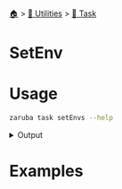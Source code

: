 <!--startTocHeader-->
[🏠](../../README.md) > [🔧 Utilities](../README.md) > [🔨 Task](README.md)
# SetEnv
<!--endTocHeader-->

# Usage

<!--startCode-->
```bash
zaruba task setEnvs --help
```
 
<details>
<summary>Output</summary>
 
```````
Set task env

Usage:
  zaruba task setEnvs <taskName> {<jsonEnvMap> | <envKey> <envValue>} [projectFile] [flags]

Aliases:
  setEnvs, setEnv

Flags:
  -h, --help   help for setEnvs
```````
</details>
<!--endCode-->

# Examples



<!--startTocSubTopic-->
<!--endTocSubTopic-->